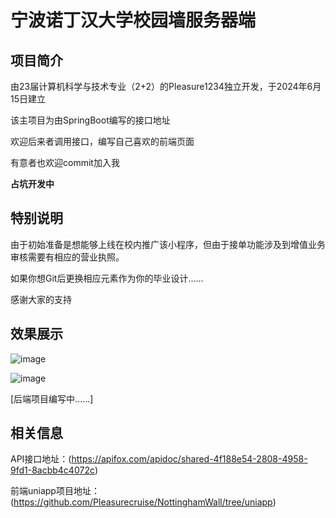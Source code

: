 # 宁波诺丁汉大学校园墙服务器端

## 项目简介

由23届计算机科学与技术专业（2+2）的Pleasure1234独立开发，于2024年6月15日建立

该主项目为由SpringBoot编写的接口地址

欢迎后来者调用接口，编写自己喜欢的前端页面

有意者也欢迎commit加入我

**占坑开发中**

## 特别说明

由于初始准备是想能够上线在校内推广该小程序，但由于接单功能涉及到增值业务审核需要有相应的营业执照。

如果你想Git后更换相应元素作为你的毕业设计......

感谢大家的支持

## 效果展示

![image](https://github.com/Pleasurecruise/NottinghamWall/assets/144885467/ce3b65fc-e63f-4934-8317-3ea45e91927a)

![image](https://github.com/Pleasurecruise/NottinghamWall/assets/144885467/0a0659ec-5b86-471c-b9eb-6558d1c3ae4a)

[后端项目编写中......]

## 相关信息

API接口地址：(https://apifox.com/apidoc/shared-4f188e54-2808-4958-9fd1-8acbb4c4072c)

前端uniapp项目地址：(https://github.com/Pleasurecruise/NottinghamWall/tree/uniapp)
